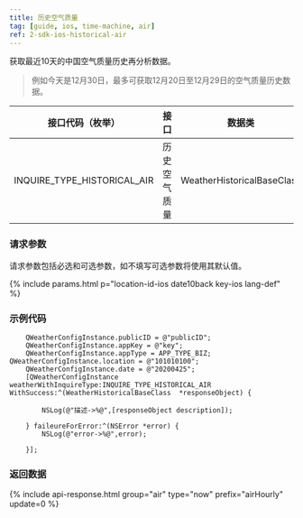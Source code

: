 ```yaml
---
title: 历史空气质量
tag: [guide, ios, time-machine, air]
ref: 2-sdk-ios-historical-air
---
```


获取最近10天的中国空气质量历史再分析数据。

> 例如今天是12月30日，最多可获取12月20日至12月29日的空气质量历史数据。

| 接口代码（枚举）| 接口                         | 数据类                     |
| ------------ | ------------------------------- | -------------------------- |
| INQUIRE_TYPE_HISTORICAL_AIR| 历史空气质量      | WeatherHistoricalBaseClass |

### 请求参数

请求参数包括必选和可选参数，如不填写可选参数将使用其默认值。

{% include params.html p="location-id-ios date10back key-ios lang-def" %}

### 示例代码

```objc
    QWeatherConfigInstance.publicID = @"publicID";
    QWeatherConfigInstance.appKey = @"key";
    QWeatherConfigInstance.appType = APP_TYPE_BIZ;    QWeatherConfigInstance.location = @"101010100";
    QWeatherConfigInstance.date = @"20200425";
    [QWeatherConfigInstance weatherWithInquireType:INQUIRE_TYPE_HISTORICAL_AIR WithSuccess:^(WeatherHistoricalBaseClass  *responseObject) {
        
        NSLog(@"描述->%@",[responseObject description]);
        
    } faileureForError:^(NSError *error) {
        NSLog(@"error->%@",error);
        
    }];
```
### 返回数据


{% include api-response.html group="air" type="now" prefix="airHourly" update=0 %}